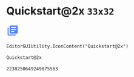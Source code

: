 # Quickstart@2x `33x32`
<img src="/img/Quickstart@2x.png" width=33 height=32>

``` CSharp
EditorGUIUtility.IconContent("Quickstart@2x")
```
```
Quickstart@2x
```
```
2238250649249875563
```
